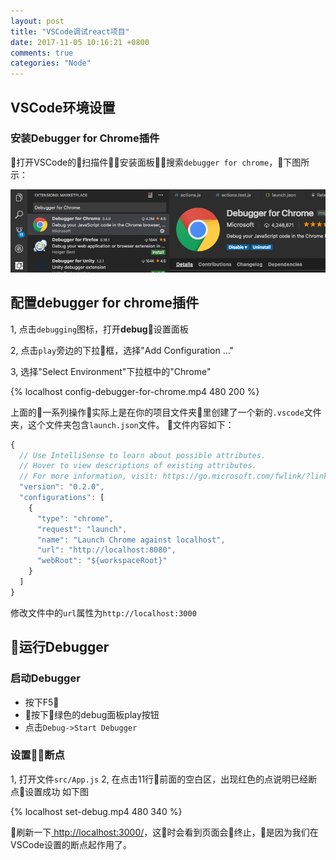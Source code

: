 ```yaml
---
layout: post
title: "VSCode调试react项目"
date: 2017-11-05 10:16:21 +0800
comments: true
categories: "Node"
---
```


## VSCode环境设置

### 安装Debugger for Chrome插件

打开VSCode的扫描件安装面板搜索`debugger for chrome`，下图所示：

![search-result-of-debugger-for-chrome](/images/search-result-of-debugger-for-chrome.png)

## 配置debugger for chrome插件
1, 点击`debugging`图标，打开**debug**设置面板

2, 点击`play`旁边的下拉框，选择"Add Configuration …"

3, 选择"Select Environment"下拉框中的"Chrome"

{% localhost config-debugger-for-chrome.mp4 480 200 %}

上面的一系列操作实际上是在你的项目文件夹里创建了一个新的`.vscode`文件夹，这个文件夹包含`launch.json`文件。
文件内容如下：
``` javascript
{
  // Use IntelliSense to learn about possible attributes.
  // Hover to view descriptions of existing attributes.
  // For more information, visit: https://go.microsoft.com/fwlink/?linkid=830387
  "version": "0.2.0",
  "configurations": [
    {
      "type": "chrome",
      "request": "launch",
      "name": "Launch Chrome against localhost",
      "url": "http://localhost:8080",
      "webRoot": "${workspaceRoot}"
    }
  ]
}
```
修改文件中的`url`属性为`http://localhost:3000`

## 运行Debugger

### 启动Debugger
* 按下F5
* 按下绿色的debug面板play按钮
* 点击`Debug->Start Debugger`

### 设置断点
1, 打开文件`src/App.js`
2, 在点击11行前面的空白区，出现红色的点说明已经断点设置成功
如下图

{% localhost set-debug.mp4 480 340 %}

刷新一下[ http://localhost:3000/]( http://localhost:3000/)，这时会看到页面会终止，是因为我们在VSCode设置的断点起作用了。
